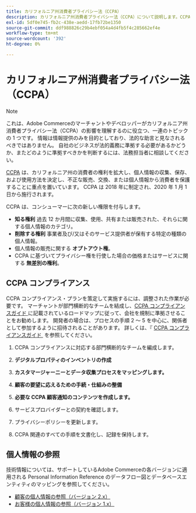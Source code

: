 ```yaml
---
title: カリフォルニア州消費者プライバシー法（CCPA）
description: カリフォルニア州消費者プライバシー法（CCPA）について説明します。CCPA は、カリフォルニア州の消費者の権利を拡大し、個人情報の収集、保存、使用の方法を決定するものです。
exl-id: 5df0e745-fb2c-438e-aedd-17fb72be1350
source-git-commit: ddf988826c29b4ebf054a4d4fb5f4c285662ef4e
workflow-type: tm+mt
source-wordcount: '392'
ht-degree: 0%

---
```


# カリフォルニア州消費者プライバシー法（CCPA）

>[!NOTE]
>
>これは、Adobe Commerceのマーチャントやデベロッパーがカリフォルニア州消費者プライバシー法（CCPA）の影響を理解するのに役立つ、一連のトピックの 1 つです。 情報は情報提供のみを目的としており、法的な助言と見なされるべきではありません。 自社のビジネスが法的義務に準拠する必要があるかどうか、またどのように準拠すべきかを判断するには、法務担当者に相談してください。

[CCPA](https://oag.ca.gov/privacy/ccpa) は、カリフォルニア州の消費者の権利を拡大し、個人情報の収集、保存、および使用方法を決定し、不正な販売、交換、または個人情報から消費者を保護することに重点を置いています。 CCPA は 2018 年に制定され、2020 年 1 月 1 日から施行されます。

CCPA は、コンシューマーに次の新しい権限を付与します。

- **知る権利** 過去 12 か月間に収集、使用、共有または販売された、それらに関する個人情報のカテゴリ。
- **削除する権利** 事業者及び/又はそのサービス提供者が保有する特定の種類の個人情報。
- 個人情報の販売に関する **オプトアウト権**。
- CCPA に基づいてプライバシー権を行使した場合の価格またはサービスに関する **無差別の権利**。

## CCPA コンプライアンス

CCPA コンプライアンス・プランを策定して実施するには、調整された作業が必要です。 マーチャントが部門横断的なチームを結成し、[CCPA コンプライアンスガイド &#x200B;](https://experienceleague.adobe.com/docs/commerce-admin/start/compliance/privacy/compliance-ccpa.html?lang=ja) に記載されているロードマップに従って、会社を規制に準拠させることをお勧めします。 開発者の場合は、プロセスの手順 2 ～ 5 を中心に、関係者として参加するように招待されることがあります。 詳しくは、『 [CCPA コンプライアンスガイド &#x200B;](https://experienceleague.adobe.com/docs/commerce-admin/start/compliance/privacy/compliance-ccpa.html?lang=ja) を参照してください。

1. CCPA コンプライアンスに対応する部門横断的なチームを編成します。

1. **デジタルプロパティのインベントリの作成**

1. **カスタマージャーニーとデータ収集プロセスをマッピングします。**

1. **顧客の要望に応えるための手続・仕組みの整備**

1. **必要な CCPA 顧客通知のコンテンツを作成します。**

1. サービスプロバイダーとの契約を確認します。

1. プライバシーポリシーを更新します。

1. CCPA 関連のすべての手順を文書化し、記録を保持します。

## 個人情報の参照

技術情報については、サポートしているAdobe Commerceの各バージョンに適用される Personal Information Reference のデータフロー図とデータベースエンティティのマッピングを参照してください。

- [顧客の個人情報の参照（バージョン 2.x）](data-m2.md)
- [お客様の個人情報の参照（バージョン 1.x）](data-m1.md)
